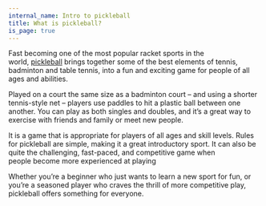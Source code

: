 ```yaml
---
internal_name: Intro to pickleball
title: What is pickleball?
is_page: true
---
```


Fast becoming one of the most popular racket sports in the world, [pickleball](https://www.lta.org.uk/play/ways-to-play/pickleball/) brings together some of the best elements of tennis, badminton and table tennis, into a fun and exciting game for people of all ages and abilities.

Played on a court the same size as a badminton court – and using a shorter tennis-style net – players use paddles to hit a plastic ball between one another. You can play as both singles and doubles, and it’s a great way to exercise with friends and family or meet new people.

It is a game that is appropriate for players of all ages and skill levels. Rules for pickleball are simple, making it a great introductory sport. It can also be quite the challenging, fast-paced, and competitive game when people become more experienced at playing

Whether you’re a beginner who just wants to learn a new sport for fun, or you’re a seasoned player who craves the thrill of more competitive play, pickleball offers something for everyone.
